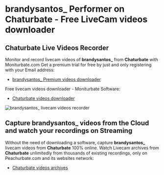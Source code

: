 # brandysantos_ Performer on Chaturbate - Free LiveCam videos downloader

## Chaturbate Live Videos Recorder

Monitor and record livecam videos of **brandysantos_** from **Chaturbate** with Moniturbate.com
Get a premium trial for free by just and only registering with your Email address:
* [brandysantos_ Premium videos downloader](https://moniturbate.com/request-demo-licence-key.html)

Free livecam videos downloader - Moniturbate Software:
* [Chaturbate videos downloader](https://moniturbate.com/moniturbate-download-software.html)

![brandysantos_ livecam videos recorder](https://peachurnet.com/templates/moniturbate-software.png)


## Capture brandysantos_ videos from the Cloud and watch your recordings on Streaming

Without the need of downloading a software, capture **brandysantos_** livecam videos from **Chaturbate** 100% online.
Watch Livecam archives from **Chaturbate** unlimitedly from thousands of existing recordings, only on Peachurbate.com and its websites network:
* [Chaturbate videos archives](https://peachurnet.com/)